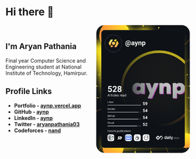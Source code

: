 # Hi there 👋


<!-- <a href="https://app.daily.dev/aynp"><img src="./devcard.png" width="300" alt="Chris Bongers's Dev Card"/></a> -->

<!-- <div align="left"> -->
  <a href="https://app.daily.dev/aynp" target="_blank" style="margin:20px">
    <img
      width="256"
      align="right"
      src="./devcard.png"
    />
  </a>
<!-- </div> -->

## I'm Aryan Pathania

Final year Computer Science and Engineering student at National Institute of Technology, Hamirpur.

## Profile Links

-   **Portfolio - [aynp.vercel.app](https://aryanpathania.vercel.app)**
-   **GitHub - [aynp](https://github.com/aynp)**
-   **LinkedIn - [aynp](https://www.linkedin.com/in/aynp)**
-   **Twitter - [aryanpathania03](https://twitter.com/aryanpathania03)**
-   **Codeforces - [nand](https://codeforces.com/profile/nand)**

<!--
**aynp/aynp** is a ✨ _special_ ✨ repository because its `README.md` (this file) appears on your GitHub profile.

Here are some ideas to get you started:

- 🔭 I’m currently working on ...
- 🌱 I’m currently learning ...
- 👯 I’m looking to collaborate on ...
- 🤔 I’m looking for help with ...
- 💬 Ask me about ...
- 📫 How to reach me: ...
- 😄 Pronouns: ...
- ⚡ Fun fact: ...
-->
